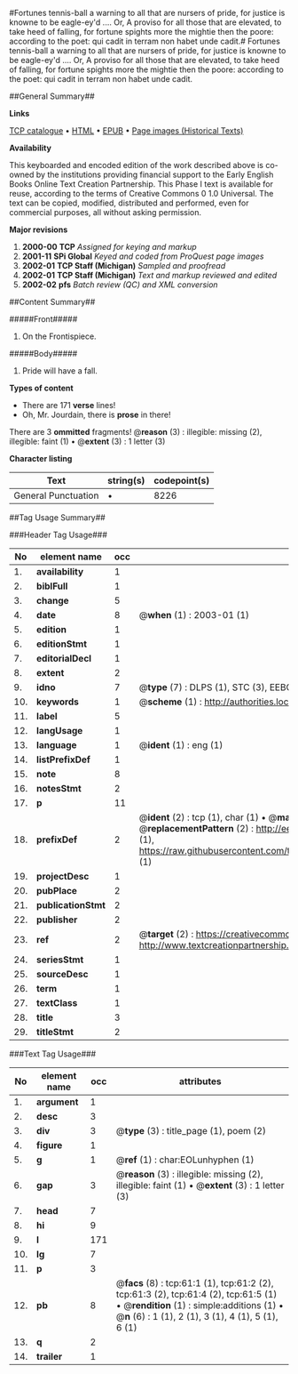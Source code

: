 #Fortunes tennis-ball a warning to all that are nursers of pride, for justice is knowne to be eagle-ey'd .... Or, A proviso for all those that are elevated, to take heed of falling, for fortune spights more the mightie then the poore: according to the poet: qui cadit in terram non habet unde cadit.#
Fortunes tennis-ball a warning to all that are nursers of pride, for justice is knowne to be eagle-ey'd .... Or, A proviso for all those that are elevated, to take heed of falling, for fortune spights more the mightie then the poore: according to the poet: qui cadit in terram non habet unde cadit.

##General Summary##

**Links**

[TCP catalogue](http://www.ota.ox.ac.uk/tcp/)  • 
[HTML](http://tei.it.ox.ac.uk/tcp/Texts-HTML/free/A01/A01084.html)  • 
[EPUB](http://tei.it.ox.ac.uk/tcp/Texts-EPUB/free/A01/A01084.epub) • 
[Page images (Historical Texts)](https://data.historicaltexts.jisc.ac.uk/view?pubId=eebo-99835836e&pageId=eebo-99835836e-61-1)

**Availability**

This keyboarded and encoded edition of the
	       work described above is co-owned by the institutions
	       providing financial support to the Early English Books
	       Online Text Creation Partnership. This Phase I text is
	       available for reuse, according to the terms of Creative
	       Commons 0 1.0 Universal. The text can be copied,
	       modified, distributed and performed, even for
	       commercial purposes, all without asking permission.

**Major revisions**

1. __2000-00__ __TCP__ *Assigned for keying and markup*
1. __2001-11__ __SPi Global__ *Keyed and coded from ProQuest page images*
1. __2002-01__ __TCP Staff (Michigan)__ *Sampled and proofread*
1. __2002-01__ __TCP Staff (Michigan)__ *Text and markup reviewed and edited*
1. __2002-02__ __pfs__ *Batch review (QC) and XML conversion*

##Content Summary##

#####Front#####

1. On the Frontispiece.

#####Body#####

1. Pride will have a fall.

**Types of content**

  * There are 171 **verse** lines!
  * Oh, Mr. Jourdain, there is **prose** in there!

There are 3 **ommitted** fragments! 
 @__reason__ (3) : illegible: missing (2), illegible: faint (1)  •  @__extent__ (3) : 1 letter (3)

**Character listing**


|Text|string(s)|codepoint(s)|
|---|---|---|
|General Punctuation|•|8226|

##Tag Usage Summary##

###Header Tag Usage###

|No|element name|occ|attributes|
|---|---|---|---|
|1.|__availability__|1||
|2.|__biblFull__|1||
|3.|__change__|5||
|4.|__date__|8| @__when__ (1) : 2003-01 (1)|
|5.|__edition__|1||
|6.|__editionStmt__|1||
|7.|__editorialDecl__|1||
|8.|__extent__|2||
|9.|__idno__|7| @__type__ (7) : DLPS (1), STC (3), EEBO-CITATION (1), PROQUEST (1), VID (1)|
|10.|__keywords__|1| @__scheme__ (1) : http://authorities.loc.gov/ (1)|
|11.|__label__|5||
|12.|__langUsage__|1||
|13.|__language__|1| @__ident__ (1) : eng (1)|
|14.|__listPrefixDef__|1||
|15.|__note__|8||
|16.|__notesStmt__|2||
|17.|__p__|11||
|18.|__prefixDef__|2| @__ident__ (2) : tcp (1), char (1)  •  @__matchPattern__ (2) : ([0-9\-]+):([0-9IVX]+) (1), (.+) (1)  •  @__replacementPattern__ (2) : http://eebo.chadwyck.com/downloadtiff?vid=$1&page=$2 (1), https://raw.githubusercontent.com/textcreationpartnership/Texts/master/tcpchars.xml#$1 (1)|
|19.|__projectDesc__|1||
|20.|__pubPlace__|2||
|21.|__publicationStmt__|2||
|22.|__publisher__|2||
|23.|__ref__|2| @__target__ (2) : https://creativecommons.org/publicdomain/zero/1.0/ (1), http://www.textcreationpartnership.org/docs/. (1)|
|24.|__seriesStmt__|1||
|25.|__sourceDesc__|1||
|26.|__term__|1||
|27.|__textClass__|1||
|28.|__title__|3||
|29.|__titleStmt__|2||


###Text Tag Usage###

|No|element name|occ|attributes|
|---|---|---|---|
|1.|__argument__|1||
|2.|__desc__|3||
|3.|__div__|3| @__type__ (3) : title_page (1), poem (2)|
|4.|__figure__|1||
|5.|__g__|1| @__ref__ (1) : char:EOLunhyphen (1)|
|6.|__gap__|3| @__reason__ (3) : illegible: missing (2), illegible: faint (1)  •  @__extent__ (3) : 1 letter (3)|
|7.|__head__|7||
|8.|__hi__|9||
|9.|__l__|171||
|10.|__lg__|7||
|11.|__p__|3||
|12.|__pb__|8| @__facs__ (8) : tcp:61:1 (1), tcp:61:2 (2), tcp:61:3 (2), tcp:61:4 (2), tcp:61:5 (1)  •  @__rendition__ (1) : simple:additions (1)  •  @__n__ (6) : 1 (1), 2 (1), 3 (1), 4 (1), 5 (1), 6 (1)|
|13.|__q__|2||
|14.|__trailer__|1||
